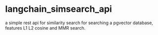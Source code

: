 # langchain_simsearch_api
a simple rest api for similarity search for searching a pgvector database, features L1 L2 cosine and MMR search.
